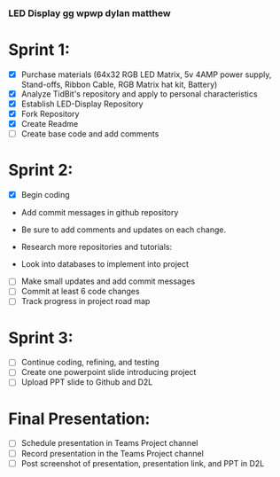 ### LED Display gg wpwp dylan matthew
# Sprint 1:
- [x] Purchase materials (64x32 RGB LED Matrix, 5v 4AMP power supply, Stand-offs, Ribbon Cable, RGB Matrix hat kit, Battery)
- [x] Analyze TidBit's repository and apply to personal characteristics
- [x] Establish LED-Display Repository
- [x] Fork Repository
- [x] Create Readme 
- [ ] Create base code and add comments

# Sprint 2:
- [x] Begin coding
- Add commit messages in github repository
- Be sure to add comments and updates on each change.
- Research more repositories and tutorials:

- Look into databases to implement into project
- [ ] Make small updates and add commit messages
- [ ] Commit at least 6 code changes
- [ ] Track progress in project road map
# Sprint 3:
- [ ] Continue coding, refining, and testing
- [ ] Create one powerpoint slide introducing project
- [ ] Upload PPT slide to Github and D2L
# Final Presentation:
- [ ] Schedule presentation in Teams Project channel
- [ ] Record presentation in the Teams Project channel
- [ ] Post screenshot of presentation, presentation link, and PPT in D2L
